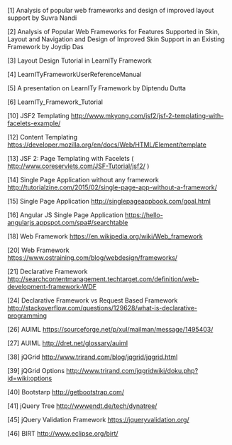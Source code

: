 [1] Analysis of popular web frameworks and design of improved layout support by Suvra Nandi

[2] Analysis of Popular Web Frameworks for Features Supported in Skin, Layout and Navigation and Design of Improved Skin Support in an Existing Framework by Joydip Das

[3] Layout Design Tutorial in LearnITy Framework

[4] LearnITyFrameworkUserReferenceManual

[5] A presentation on LearnITy Framework by Diptendu Dutta

[6] LearnITy_Framework_Tutorial

[10] JSF2 Templating <http://www.mkyong.com/jsf2/jsf-2-templating-with-facelets-example/>

[12] Content Templating <https://developer.mozilla.org/en/docs/Web/HTML/Element/template>

[13] JSF 2: Page Templating with Facelets ( http://www.coreservlets.com/JSF-Tutorial/jsf2/ )

[14] Single Page Application without any framework <http://tutorialzine.com/2015/02/single-page-app-without-a-framework/>

[15] Single Page Application <http://singlepageappbook.com/goal.html>

[16] Angular JS Single Page Application <https://hello-angularjs.appspot.com/spa#/searchtable>

[18] Web Framework <https://en.wikipedia.org/wiki/Web_framework>

[20] Web Framework <https://www.ostraining.com/blog/webdesign/frameworks/>

[21] Declarative Framework <http://searchcontentmanagement.techtarget.com/definition/web-development-framework-WDF>

[24] Declarative Framework vs Request Based Framework <http://stackoverflow.com/questions/129628/what-is-declarative-programming>

[26] AUIML <https://sourceforge.net/p/xul/mailman/message/1495403/>

[27] AUIML <http://dret.net/glossary/auiml>

[38] jQGrid <http://www.trirand.com/blog/jqgrid/jqgrid.html>

[39] jQGrid Options <http://www.trirand.com/jqgridwiki/doku.php?id=wiki:options>

[40] Bootstarp <http://getbootstrap.com/>

[41] jQuery Tree <http://wwwendt.de/tech/dynatree/>

[45] jQuery Validation Framework <https://jqueryvalidation.org/>

[46] BIRT <http://www.eclipse.org/birt/>